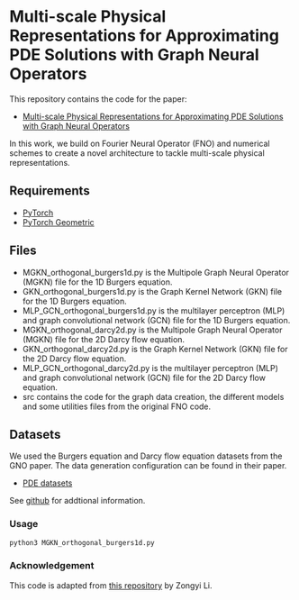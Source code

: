 # Multi-scale Physical Representations for Approximating PDE Solutions with Graph Neural Operators

This repository contains the code for the paper:

- [Multi-scale Physical Representations for Approximating PDE Solutions with Graph Neural Operators](https://openreview.net/forum?id=rx9TVZJax5)

In this work, we build on Fourier Neural Operator (FNO) and numerical schemes to create a novel architecture to tackle multi-scale physical representations.

## Requirements

- [PyTorch](https://pytorch.org/)
- [PyTorch Geometric](https://pytorch-geometric.readthedocs.io/)

## Files

- MGKN_orthogonal_burgers1d.py is the Multipole Graph Neural Operator (MGKN) file for the 1D Burgers equation.
- GKN_orthogonal_burgers1d.py is the  Graph Kernel Network (GKN) file for the 1D Burgers equation.
- MLP_GCN_orthogonal_burgers1d.py is the multilayer perceptron (MLP) and graph convolutional network (GCN) file for the 1D Burgers equation.
- MGKN_orthogonal_darcy2d.py is the Multipole Graph Neural Operator (MGKN) file for the 2D Darcy flow equation.
- GKN_orthogonal_darcy2d.py is the  Graph Kernel Network (GKN) file for the 2D Darcy flow equation.
- MLP_GCN_orthogonal_darcy2d.py is the multilayer perceptron (MLP) and graph convolutional network (GCN) file for the 2D Darcy flow equation.
- src contains the code for the graph data creation, the different models and some utilities files from the original FNO code.

## Datasets

We used the Burgers equation and Darcy flow equation datasets from the GNO paper. The data generation configuration can be found in their paper.

- [PDE datasets](https://drive.google.com/drive/folders/1UnbQh2WWc6knEHbLn-ZaXrKUZhp7pjt-)

See [github](https://github.com/zongyi-li/fourier_neural_operator) for addtional information.

### Usage

```bash
python3 MGKN_orthogonal_burgers1d.py
```

### Acknowledgement

This code is adapted from [this repository](https://github.com/zongyi-li/graph-pde) by Zongyi Li.

